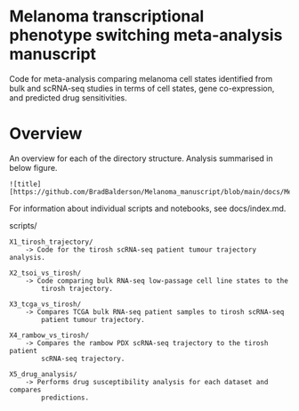 # Melanoma transcriptional phenotype switching meta-analysis manuscript

Code for meta-analysis comparing melanoma cell states identified from bulk and
scRNA-seq studies in terms of cell states, gene co-expression, and predicted 
drug sensitivities.

# Overview
An overview for each of the directory structure. Analysis summarised in below
figure.

    ![title][https://github.com/BradBalderson/Melanoma_manuscript/blob/main/docs/MelanomaMethodsFlow_v2.png]

For information about individual scripts and notebooks, see docs/index.md.

scripts/

    X1_tirosh_trajectory/
        -> Code for the tirosh scRNA-seq patient tumour trajectory analysis.
        
    X2_tsoi_vs_tirosh/
        -> Code comparing bulk RNA-seq low-passage cell line states to the 
            tirosh trajectory.
            
    X3_tcga_vs_tirosh/
        -> Compares TCGA bulk RNA-seq patient samples to tirosh scRNA-seq 
            patient tumour trajectory.
        
    X4_rambow_vs_tirosh/
        -> Compares the rambow PDX scRNA-seq trajectory to the tirosh patient
            scRNA-seq trajectory.
            
    X5_drug_analysis/
        -> Performs drug susceptibility analysis for each dataset and compares
            predictions.






